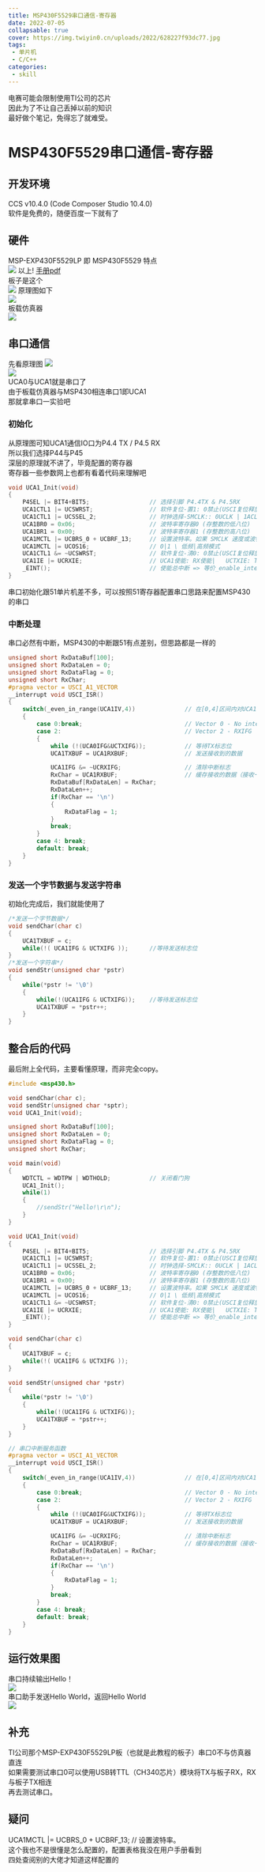 ```yaml
---
title: MSP430F5529串口通信-寄存器
date: 2022-07-05
collapsable: true
cover: https://img.twiyin0.cn/uploads/2022/628227f93dc77.jpg
tags:
 - 单片机
 - C/C++
categories: 
 - skill
---
```


电赛可能会限制使用TI公司的芯片  
因此为了不让自己丢掉以前的知识  
最好做个笔记，免得忘了就难受。
<!-- note -->

# MSP430F5529串口通信-寄存器

## 开发环境
CCS v10.4.0 (Code Composer Studio 10.4.0)  
软件是免费的，随便百度一下就有了

## 硬件
MSP-EXP430F5529LP 即 MSP430F5529 特点  
![](./imgs/UCA-1.png)
以上!
[手册pdf](https://www.ti.com.cn/cn/lit/ds/symlink/msp430f5529.pdf?ts=1657006504445&ref_url=https%253A%252F%252Fwww.ti.com.cn%252Fproduct%252Fzh-cn%252FMSP430F5529%253FkeyMatch%253DMSP430F5529%2526tisearch%253Dsearch-everything%2526usecase%253DGPN)  
板子是这个  
![](./imgs/MSP430-1.png)
原理图如下  
![](./imgs/schem.png)  
板载仿真器  
![](./imgs/schem-1.png)

## 串口通信
先看原理图
![](./imgs/UCA-2.png)  
![](./imgs/UCA-3.png)  
UCA0与UCA1就是串口了  
由于板载仿真器与MSP430相连串口1即UCA1  
那就拿串口一实验吧  

### 初始化
从原理图可知UCA1通信IO口为P4.4 TX / P4.5 RX  
所以我们选择P44与P45  
深层的原理就不讲了，毕竟配置的寄存器  
寄存器一些参数网上也都有看着代码来理解吧  
```C
void UCA1_Init(void)
{
    P4SEL |= BIT4+BIT5;                 // 选择引脚 P4.4TX & P4.5RX
    UCA1CTL1 |= UCSWRST;                // 软件复位-置1: 0禁止(USCI复位释放)/ 1使能(复位状态保持)
    UCA1CTL1 |= UCSSEL_2;               // 时钟选择-SMCLK:: 0UCLK | 1ACLK | 2MCLK  SMCLK默认1MHz
    UCA1BR0 = 0x06;                     // 波特率寄存器0 (存整数的低八位)   计算: (1M/9600)/16 = 6.51 => 6
    UCA1BR1 = 0x00;                     // 波特率寄存器1 (存整数的高八位)
    UCA1MCTL |= UCBRS_0 + UCBRF_13;     // 设置波特率。如果 SMCLK 速度或波特率分别配置为 8 MHz 和 28.8 kbps 以外的任何值，则必须进行调整。有关说明，请参阅 bcUart.h
    UCA1MCTL |= UCOS16;                 // 0|1 \ 低频|高频模式
    UCA1CTL1 &= ~UCSWRST;               // 软件复位-清0: 0禁止(USCI复位释放)/ 1使能(复位状态保持)
    UCA1IE |= UCRXIE;                   // UCA1使能: RX使能|   UCTXIE: TX使能  UCSTTIE: 启动条件中断使能  UCSTPIE: 停止条件中断使能
    _EINT();                            // 使能总中断 => 等价_enable_interrupt()
}
```
串口初始化跟51单片机差不多，可以按照51寄存器配置串口思路来配置MSP430的串口  

### 中断处理
串口必然有中断，MSP430的中断跟51有点差别，但思路都是一样的  
```C
unsigned short RxDataBuf[100];
unsigned short RxDataLen = 0;
unsigned short RxDataFlag = 0;
unsigned short RxChar;
#pragma vector = USCI_A1_VECTOR
__interrupt void USCI_ISR()
{
    switch(_even_in_range(UCA1IV,4))              // 在[0,4]区间内对UCA1IV进行遍历，提高switch的效率
    {
        case 0:break;                             // Vector 0 - No interrupt
        case 2:                                   // Vector 2 - RXIFG
        {
            while (!(UCA0IFG&UCTXIFG));           // 等待TX标志位
            UCA1TXBUF = UCA1RXBUF;                // 发送接收到的数据

            UCA1IFG &= ~UCRXIFG;                  // 清除中断标志
            RxChar = UCA1RXBUF;                   // 缓存接收的数据（接收一次完整的数据）防止接收的数据不完整
            RxDataBuf[RxDataLen] = RxChar;
            RxDataLen++;
            if(RxChar == '\n')
            {
                RxDataFlag = 1;
            }
            break;
        }
        case 4: break;
        default: break;
    }
}
```

### 发送一个字节数据与发送字符串
初始化完成后，我们就能使用了  
```C
/*发送一个字节数据*/
void sendChar(char c)
{
    UCA1TXBUF = c;
    while(!( UCA1IFG & UCTXIFG ));      //等待发送标志位
}
/*发送一个字符串*/
void sendStr(unsigned char *pstr)
{
    while(*pstr != '\0')
    {
        while(!(UCA1IFG & UCTXIFG));    //等待发送标志位
        UCA1TXBUF = *pstr++;
    }
}
```

## 整合后的代码
最后附上全代码，主要看懂原理，而非完全copy。
```C
#include <msp430.h>

void sendChar(char c);
void sendStr(unsigned char *sptr);
void UCA1_Init(void);

unsigned short RxDataBuf[100];
unsigned short RxDataLen = 0;
unsigned short RxDataFlag = 0;
unsigned short RxChar;

void main(void)
{
	WDTCTL = WDTPW | WDTHOLD;	        // 关闭看门狗
	UCA1_Init();
	while(1)
	{
	    //sendStr("Hello!\r\n");
	}
}

void UCA1_Init(void)
{
    P4SEL |= BIT4+BIT5;                 // 选择引脚 P4.4TX & P4.5RX
    UCA1CTL1 |= UCSWRST;                // 软件复位-置1: 0禁止(USCI复位释放)/ 1使能(复位状态保持)
    UCA1CTL1 |= UCSSEL_2;               // 时钟选择-SMCLK:: 0UCLK | 1ACLK | 2MCLK  SMCLK默认1MHz
    UCA1BR0 = 0x06;                     // 波特率寄存器0 (存整数的低八位)   计算: (1M/9600)/16 = 6.51 => 6
    UCA1BR1 = 0x00;                     // 波特率寄存器1 (存整数的高八位)
    UCA1MCTL |= UCBRS_0 + UCBRF_13;     // 设置波特率。如果 SMCLK 速度或波特率分别配置为 8 MHz 和 28.8 kbps 以外的任何值，则必须进行调整。有关说明，请参阅 bcUart.h
    UCA1MCTL |= UCOS16;                 // 0|1 \ 低频|高频模式
    UCA1CTL1 &= ~UCSWRST;               // 软件复位-清0: 0禁止(USCI复位释放)/ 1使能(复位状态保持)
    UCA1IE |= UCRXIE;                   // UCA1使能: RX使能|   UCTXIE: TX使能  UCSTTIE: 启动条件中断使能  UCSTPIE: 停止条件中断使能
    _EINT();                            // 使能总中断 => 等价_enable_interrupt()
}

void sendChar(char c)
{
    UCA1TXBUF = c;
    while(!( UCA1IFG & UCTXIFG ));
}

void sendStr(unsigned char *pstr)
{
    while(*pstr != '\0')
    {
        while(!(UCA1IFG & UCTXIFG));
        UCA1TXBUF = *pstr++;
    }
}

// 串口中断服务函数
#pragma vector = USCI_A1_VECTOR
__interrupt void USCI_ISR()
{
    switch(_even_in_range(UCA1IV,4))              // 在[0,4]区间内对UCA1IV进行遍历，提高switch的效率
    {
        case 0:break;                             // Vector 0 - No interrupt
        case 2:                                   // Vector 2 - RXIFG
        {
            while (!(UCA0IFG&UCTXIFG));           // 等待TX标志位
            UCA1TXBUF = UCA1RXBUF;                // 发送接收到的数据

            UCA1IFG &= ~UCRXIFG;                  // 清除中断标志
            RxChar = UCA1RXBUF;                   // 缓存接收的数据（接收一次完整的数据）防止接收的数据不完整
            RxDataBuf[RxDataLen] = RxChar;
            RxDataLen++;
            if(RxChar == '\n')
            {
                RxDataFlag = 1;
            }
            break;
        }
        case 4: break;
        default: break;
    }
}
```

## 运行效果图
串口持续输出Hello！  
![](./imgs/XCOM-1.png)  
串口助手发送Hello World，返回Hello World  
![](./imgs/XCOM-2.png)

## 补充
TI公司那个MSP-EXP430F5529LP板（也就是此教程的板子）串口0不与仿真器直连  
如果需要测试串口0可以使用USB转TTL（CH340芯片）模块将TX与板子RX，RX与板子TX相连  
再去测试串口。

## 疑问
UCA1MCTL |= UCBRS_0 + UCBRF_13;     // 设置波特率。  
这个我也不是很懂是怎么配置的，配置表格我没在用户手册看到  
四处查阅别的大佬才知道这样配置的  
